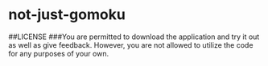 # not-just-gomoku
##LICENSE
###You are permitted to download the application and try it out as well as give feedback. However, you are not allowed to utilize the code for any purposes of your own.
